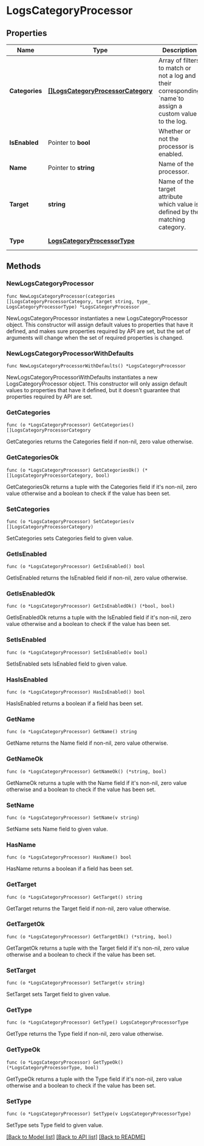 # LogsCategoryProcessor

## Properties

| Name           | Type                                                                    | Description                                                                                                         | Notes                                                     |
| -------------- | ----------------------------------------------------------------------- | ------------------------------------------------------------------------------------------------------------------- | --------------------------------------------------------- |
| **Categories** | [**[]LogsCategoryProcessorCategory**](LogsCategoryProcessorCategory.md) | Array of filters to match or not a log and their corresponding &#x60;name&#x60;to assign a custom value to the log. |
| **IsEnabled**  | Pointer to **bool**                                                     | Whether or not the processor is enabled.                                                                            | [optional] [default to false]                             |
| **Name**       | Pointer to **string**                                                   | Name of the processor.                                                                                              | [optional]                                                |
| **Target**     | **string**                                                              | Name of the target attribute which value is defined by the matching category.                                       |
| **Type**       | [**LogsCategoryProcessorType**](LogsCategoryProcessorType.md)           |                                                                                                                     | [default to LOGSCATEGORYPROCESSORTYPE_CATEGORY_PROCESSOR] |

## Methods

### NewLogsCategoryProcessor

`func NewLogsCategoryProcessor(categories []LogsCategoryProcessorCategory, target string, type_ LogsCategoryProcessorType) *LogsCategoryProcessor`

NewLogsCategoryProcessor instantiates a new LogsCategoryProcessor object.
This constructor will assign default values to properties that have it defined,
and makes sure properties required by API are set, but the set of arguments
will change when the set of required properties is changed.

### NewLogsCategoryProcessorWithDefaults

`func NewLogsCategoryProcessorWithDefaults() *LogsCategoryProcessor`

NewLogsCategoryProcessorWithDefaults instantiates a new LogsCategoryProcessor object.
This constructor will only assign default values to properties that have it defined,
but it doesn't guarantee that properties required by API are set.

### GetCategories

`func (o *LogsCategoryProcessor) GetCategories() []LogsCategoryProcessorCategory`

GetCategories returns the Categories field if non-nil, zero value otherwise.

### GetCategoriesOk

`func (o *LogsCategoryProcessor) GetCategoriesOk() (*[]LogsCategoryProcessorCategory, bool)`

GetCategoriesOk returns a tuple with the Categories field if it's non-nil, zero value otherwise
and a boolean to check if the value has been set.

### SetCategories

`func (o *LogsCategoryProcessor) SetCategories(v []LogsCategoryProcessorCategory)`

SetCategories sets Categories field to given value.

### GetIsEnabled

`func (o *LogsCategoryProcessor) GetIsEnabled() bool`

GetIsEnabled returns the IsEnabled field if non-nil, zero value otherwise.

### GetIsEnabledOk

`func (o *LogsCategoryProcessor) GetIsEnabledOk() (*bool, bool)`

GetIsEnabledOk returns a tuple with the IsEnabled field if it's non-nil, zero value otherwise
and a boolean to check if the value has been set.

### SetIsEnabled

`func (o *LogsCategoryProcessor) SetIsEnabled(v bool)`

SetIsEnabled sets IsEnabled field to given value.

### HasIsEnabled

`func (o *LogsCategoryProcessor) HasIsEnabled() bool`

HasIsEnabled returns a boolean if a field has been set.

### GetName

`func (o *LogsCategoryProcessor) GetName() string`

GetName returns the Name field if non-nil, zero value otherwise.

### GetNameOk

`func (o *LogsCategoryProcessor) GetNameOk() (*string, bool)`

GetNameOk returns a tuple with the Name field if it's non-nil, zero value otherwise
and a boolean to check if the value has been set.

### SetName

`func (o *LogsCategoryProcessor) SetName(v string)`

SetName sets Name field to given value.

### HasName

`func (o *LogsCategoryProcessor) HasName() bool`

HasName returns a boolean if a field has been set.

### GetTarget

`func (o *LogsCategoryProcessor) GetTarget() string`

GetTarget returns the Target field if non-nil, zero value otherwise.

### GetTargetOk

`func (o *LogsCategoryProcessor) GetTargetOk() (*string, bool)`

GetTargetOk returns a tuple with the Target field if it's non-nil, zero value otherwise
and a boolean to check if the value has been set.

### SetTarget

`func (o *LogsCategoryProcessor) SetTarget(v string)`

SetTarget sets Target field to given value.

### GetType

`func (o *LogsCategoryProcessor) GetType() LogsCategoryProcessorType`

GetType returns the Type field if non-nil, zero value otherwise.

### GetTypeOk

`func (o *LogsCategoryProcessor) GetTypeOk() (*LogsCategoryProcessorType, bool)`

GetTypeOk returns a tuple with the Type field if it's non-nil, zero value otherwise
and a boolean to check if the value has been set.

### SetType

`func (o *LogsCategoryProcessor) SetType(v LogsCategoryProcessorType)`

SetType sets Type field to given value.

[[Back to Model list]](../README.md#documentation-for-models) [[Back to API list]](../README.md#documentation-for-api-endpoints) [[Back to README]](../README.md)
